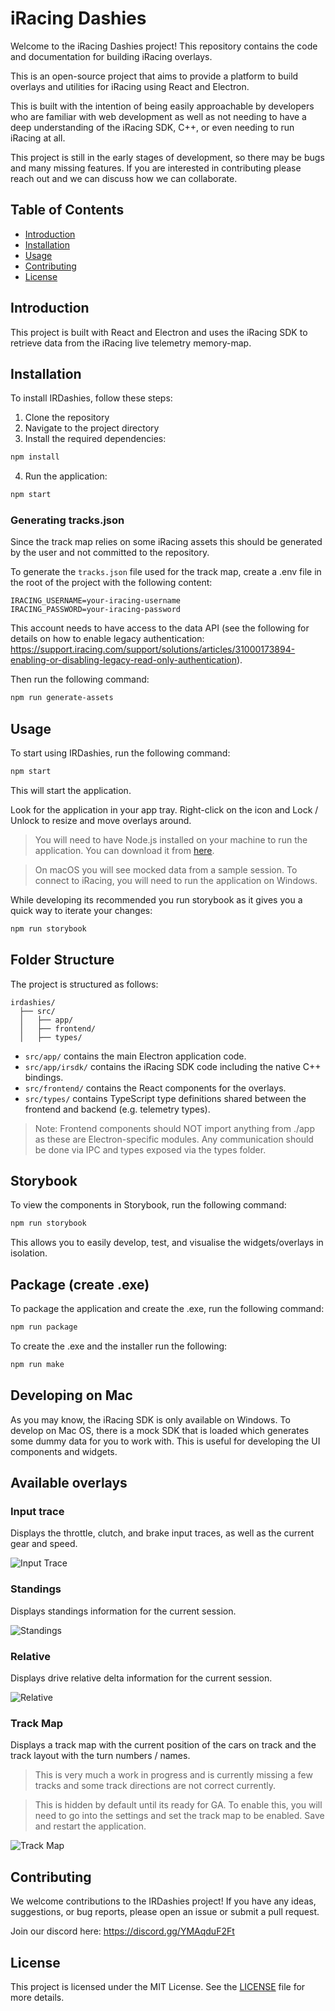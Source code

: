 # iRacing Dashies

Welcome to the iRacing Dashies project! This repository contains the code and documentation for building iRacing overlays. 

This is an open-source project that aims to provide a platform to build overlays and utilities for iRacing using React and Electron. 

This is built with the intention of being easily approachable by developers who are familiar with web development as well as not needing to have a deep understanding of the iRacing SDK, C++, or even needing to run iRacing at all.

This project is still in the early stages of development, so there may be bugs and many missing features. If you are interested in contributing please reach out and we can discuss how we can collaborate.

## Table of Contents

- [Introduction](#introduction)
- [Installation](#installation)
- [Usage](#usage)
- [Contributing](#contributing)
- [License](#license)

## Introduction

This project is built with React and Electron and uses the iRacing SDK to retrieve data from the iRacing live telemetry memory-map.

## Installation

To install IRDashies, follow these steps:

1. Clone the repository
2. Navigate to the project directory
3. Install the required dependencies:
  ```bash
  npm install
  ```
4. Run the application:
  ```bash
  npm start
  ```

### Generating tracks.json

Since the track map relies on some iRacing assets this should be generated by the user and not committed to the repository.

To generate the `tracks.json` file used for the track map, create a .env file in the root of the project with the following content:

```
IRACING_USERNAME=your-iracing-username
IRACING_PASSWORD=your-iracing-password
```

This account needs to have access to the data API (see the following for details on how to enable legacy authentication: https://support.iracing.com/support/solutions/articles/31000173894-enabling-or-disabling-legacy-read-only-authentication).

Then run the following command:

```bash
npm run generate-assets
```

## Usage

To start using IRDashies, run the following command:
```bash
npm start
```
This will start the application.

Look for the application in your app tray. Right-click on the icon and Lock / Unlock to resize and move overlays around.

> You will need to have Node.js installed on your machine to run the application. You can download it from [here](https://nodejs.org/).

> On macOS you will see mocked data from a sample session. To connect to iRacing, you will need to run the application on Windows.

While developing its recommended you run storybook as it gives you a quick way to iterate your changes:

```bash
npm run storybook
```

## Folder Structure

The project is structured as follows:

```
irdashies/
  ├── src/
  │   ├── app/
  │   ├── frontend/
  │   ├── types/
```

- `src/app/` contains the main Electron application code.
- `src/app/irsdk/` contains the iRacing SDK code including the native C++ bindings.
- `src/frontend/` contains the React components for the overlays.
- `src/types/` contains TypeScript type definitions shared between the frontend and backend (e.g. telemetry types).

> Note: Frontend components should NOT import anything from ./app as these are Electron-specific modules. Any communication should be done via IPC and types exposed via the types folder.

## Storybook

To view the components in Storybook, run the following command:
```bash
npm run storybook
```

This allows you to easily develop, test, and visualise the widgets/overlays in isolation.

## Package (create .exe)

To package the application and create the .exe, run the following command:
```bash
npm run package
```

To create the .exe and the installer run the following:

```bash
npm run make
```

## Developing on Mac

As you may know, the iRacing SDK is only available on Windows. To develop on Mac OS, there is a mock SDK that is loaded which generates some dummy data for you to work with. This is useful for developing the UI components and widgets.

## Available overlays

### Input trace

Displays the throttle, clutch, and brake input traces, as well as the current gear and speed.

![Input Trace](./docs/assets/input.png)

### Standings

Displays standings information for the current session.

![Standings](./docs/assets/standings.png)

### Relative

Displays drive relative delta information for the current session.

![Relative](./docs/assets/relative.png)

### Track Map

Displays a track map with the current position of the cars on track and the track layout with the turn numbers / names.

> This is very much a work in progress and is currently missing a few tracks and some track directions are not correct currently.

> This is hidden by default until its ready for GA. To enable this, you will need to go into the settings and set the track map to be enabled. Save and restart the application.

![Track Map](./docs/assets/trackmap.png)

## Contributing

We welcome contributions to the IRDashies project! If you have any ideas, suggestions, or bug reports, please open an issue or submit a pull request.

Join our discord here: https://discord.gg/YMAqduF2Ft

## License

This project is licensed under the MIT License. See the [LICENSE](LICENSE) file for more details.